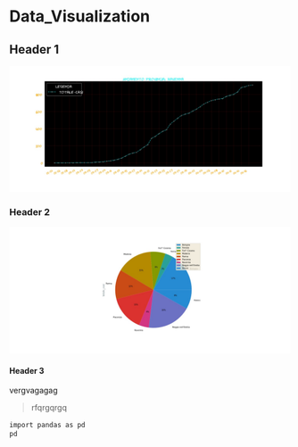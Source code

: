 # Data_Visualization
## Header 1
![Image1](image_pandas.jpg)

### Header 2
![Image2](image_pandas_pie.jpg)

#### Header 3
vergvagagag
>rfqrgqrgq

```
import pandas as pd
pd

```


